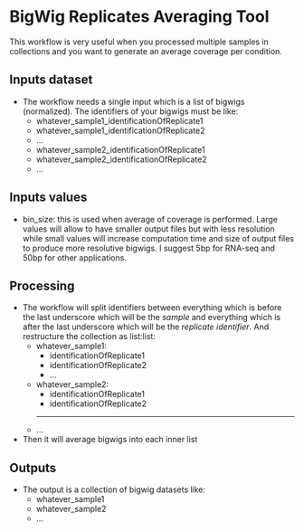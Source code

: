 # BigWig Replicates Averaging Tool

This workflow is very useful when you processed multiple samples in collections and you want to generate an average coverage per condition.

## Inputs dataset

- The workflow needs a single input which is a list of bigwigs (normalized). The identifiers of your bigwigs must be like:
  - whatever_sample1_identificationOfReplicate1
  - whatever_sample1_identificationOfReplicate2
  - ...
  - whatever_sample2_identificationOfReplicate1
  - whatever_sample2_identificationOfReplicate2
  - ...

## Inputs values

- bin_size: this is used when average of coverage is performed. Large values will allow to have smaller output files but with less resolution while small values will increase computation time and size of output files to produce more resolutive bigwigs. I suggest 5bp for RNA-seq and 50bp for other applications.

## Processing

- The workflow will split identifiers between everything which is before the last underscore which will be the *sample* and everything which is after the last underscore which will be the *replicate identifier*. And restructure the collection as list:list:
  - whatever_sample1:
    - identificationOfReplicate1
    - identificationOfReplicate2
    - ...
  - whatever_sample2:
    - identificationOfReplicate1
    - identificationOfReplicate2
    - ---
  - ...
- Then it will average bigwigs into each inner list

## Outputs

- The output is a collection of bigwig datasets like:
  - whatever_sample1
  - whatever_sample2
  - ...
